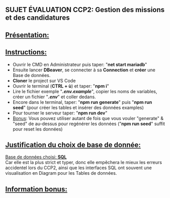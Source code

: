 ## **SUJET ÉVALUATION CCP2: Gestion des missions et des candidatures**

## <ins>Présentation:</ins>

## <ins>Instructions:</ins>

- Ouvrir le CMD en Administrateur puis taper: "**net start mariadb**"
- Ensuite lancer **DBeaver**, se connecter à sa **Connection** et **créer** une Base de données.
- **Cloner** le project sur VS Code
- Ouvrir le terminal (**CTRL + ù**) et taper: "**npm i**"
- Lire le fichier exemple "**_.env.example_**", copier les noms de variables, créer un fichier "**_.env_**" et coller dedans.
- Encore dans le terminal, taper: "**npm run generate**" puis "**npm run seed**" (pour créer les tables et insérer des données examples)
- Pour tourner le serveur taper: "**npm run dev**"
- <ins>Bonus</ins>: Vous pouvez utiliser autant de fois que vous vouler "generate" & "seed" de au-dessus pour regénérer les données ("**npm run seed**" suffit pour reset les données)

## <ins>Justification du choix de base de donnée:</ins>

<ins>Base de données choisi: **SQL**</ins>\
Car elle est la plus strict et typer, donc elle empêchera le mieux les erreurs accidentel lors du CCP2, ainsi que les interfaces SQL ont souvent une visualisation en Diagram pour les Tables de données.

## <ins>Information bonus:</ins>

